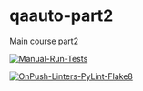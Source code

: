 # qaauto-part2

Main course part2

[![Manual-Run-Tests](https://github.com/dmytroPPK/qaauto-part2/actions/workflows/manual_run_tests.yml/badge.svg?branch=main&event=workflow_dispatch)](https://github.com/dmytroPPK/qaauto-part2/actions/workflows/manual_run_tests.yml)

[![OnPush-Linters-PyLint-Flake8](https://github.com/dmytroPPK/qaauto-part2/actions/workflows/on_push_run_linters.yml/badge.svg?branch=main&event=push)](https://github.com/dmytroPPK/qaauto-part2/actions/workflows/on_push_run_linters.yml)

